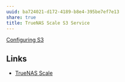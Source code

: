 ```yaml
---
uuid: ba724021-d172-4189-b8e4-395be7ef7e13
share: true
title: TrueNAS Scale S3 Service
---
```

[Configuring S3](https://www.truenas.com/docs/core/coretutorials/services/configurings3/)


## Links

* [TrueNAS Scale](../1fc6c96f-fcb0-40d9-9b57-0645b09dbc92)